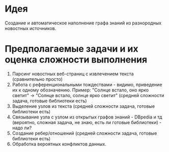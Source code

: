 # Идея
Создание и автоматическое наполнение графа знаний из разнородных новостных источников. 


# Предполагаемые задачи и их оценка сложности выполнения
1. Парсинг новостных веб-страниц с извлечением текста (сравнительно просто)
2. Работа с референциональными тождествами - видимо, приведение их к одному обозначению. Пример: "Солнце встало, оно ярко светит" -> "Солнце встало, солнце ярко светит" (средней сложности задача, готовые библиотеки есть)
3. Выделение узлов из текста (средней сложности задача, готовые библиотеки есть)
4. Связывание узла с узлом из открытых графов знаний - DBpedia и тд (вероятно, сложная задача, не знаю, есть ли готовые библиотеки) - надо ли?
5. Создание ребер/отношений (средней сложности задача, готовые библиотеки есть)
6. Обработка вероятных конфликтов данных.
